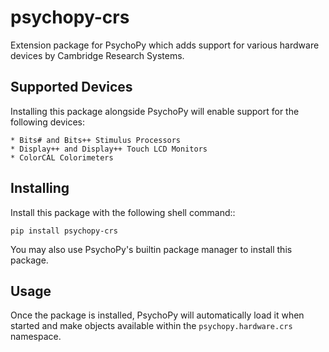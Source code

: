 # psychopy-crs

Extension package for PsychoPy which adds support for various hardware devices by Cambridge Research Systems. 

## Supported Devices

Installing this package alongside PsychoPy will enable support for the following devices:

    * Bits# and Bits++ Stimulus Processors
    * Display++ and Display++ Touch LCD Monitors
    * ColorCAL Colorimeters
    
## Installing

Install this package with the following shell command:: 

    pip install psychopy-crs

You may also use PsychoPy's builtin package manager to install this package.

## Usage

Once the package is installed, PsychoPy will automatically load it when started and make objects available within the
`psychopy.hardware.crs` namespace.